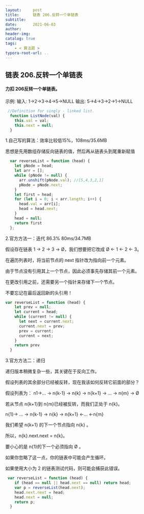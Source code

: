 ```yaml
---
layout:     post
title:      链表 206.反转一个单链表
subtitle:  
date:       2021-06-03
author:     
header-img: 
catalog: true
tags:
    - < 算法题 >
typora-root-url: ..
---
```


## 链表 206.反转一个单链表

#### 力扣 206反转一个单链表。        

示例:        输入: 1->2->3->4->5->NULL        输出: 5->4->3->2->1->NULL

```javascript
 //Definition for singly - linked list.
  function ListNode(val) {
    this.val = val;
    this.next = null;
  }
```

1.自己写的算法：效率比较低15%，108ms/35.6MB         

思想是先用数组存储反向链表的值，然后再从链表头到尾重新赋值

```javascript
  var reverseList = function (head) {
    let pNode = head;
    let arr = [];
    while (pNode != null) {
      arr.unshift(pNode.val); //[5,4,3,2,1]               
      pNode = pNode.next;
    }
    let first = head;
    for (let i = 0; i < arr.length; i++) {
      head.val = arr[i];
      head = head.next;
    }
    head = null;
    return first
  };
```

2.官方方法一：迭代         86.3% 80ms/34.7MB

假设存在链表 1 → 2 → 3 → Ø，我们想要把它改成 Ø ← 1 ← 2 ← 3。        

在遍历列表时，将当前节点的 next 指针改为指向前一个元素。        

由于节点没有引用其上一个节点，因此必须事先存储其前一个元素。        

在更改引用之前，还需要另一个指针来存储下一个节点。        

不要忘记在最后返回新的头引用！       

```javascript
var reverseList = function (head) {
    let prev = null;
    let current = head;
    while (current != null) {
      let next = current.next;
      current.next = prev;
      prev = current;
      current = next;
    }
    return prev
  }
```

3.官方方法二：递归        

递归版本稍微复杂一些，其关键在于反向工作。

假设列表的其余部分已经被反转，现在我该如何反转它前面的部分？       

 假设列表为：        n1->... -> n{k-1} -> n{k} -> n{k+1} -> ... -> n{m} -> Ø        

若从节点 n{k+1}到 n{m}已经被反转，而我们正处于 n{k}。       

 n{1}-> ... -> n{k-1} -> n{k} -> n{k+1} <-... <-n{m}        

我们希望 n{k+1} 的下一个节点指向 n{k}  。        

所以，n{k}.next.next = n{k}。        

要小心的是 n{1}的下一个必须指向 Ø 。        

如果你忽略了这一点，你的链表中可能会产生循环。

如果使用大小为 2 的链表测试代码，则可能会捕获此错误。 

```javascript
 var reverseList = function (head) {
    if (head == null || head.next == null) return head;
    var p = reverseList(head.next);
    head.next.next = head;
    head.next = null;
    return p;
  }
```

